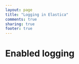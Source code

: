 ```yaml
---
layout: page
title: "Logging in Elastica"
comments: true
sharing: true
footer: true
---
```

Enabled logging
===============